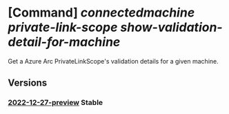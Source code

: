 # [Command] _connectedmachine private-link-scope show-validation-detail-for-machine_

Get a Azure Arc PrivateLinkScope's validation details for a given machine.

## Versions

### [2022-12-27-preview](/Resources/mgmt-plane/L3N1YnNjcmlwdGlvbnMve30vcmVzb3VyY2Vncm91cHMve30vcHJvdmlkZXJzL21pY3Jvc29mdC5oeWJyaWRjb21wdXRlL21hY2hpbmVzL3t9L3ByaXZhdGVsaW5rc2NvcGVzL2N1cnJlbnQ=/2022-12-27-preview.xml) **Stable**

<!-- mgmt-plane /subscriptions/{}/resourcegroups/{}/providers/microsoft.hybridcompute/machines/{}/privatelinkscopes/current 2022-12-27-preview -->
